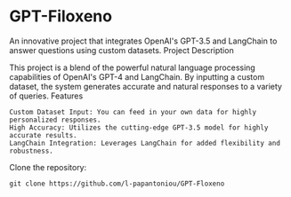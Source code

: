 # GPT-Filoxeno

An innovative project that integrates OpenAI's GPT-3.5 and LangChain to answer questions using custom datasets.
Project Description

This project is a blend of the powerful natural language processing capabilities of OpenAI's GPT-4 and LangChain. By
inputting a custom dataset, the system generates accurate and natural responses to a variety of queries.
Features

    Custom Dataset Input: You can feed in your own data for highly personalized responses.
    High Accuracy: Utilizes the cutting-edge GPT-3.5 model for highly accurate results.
    LangChain Integration: Leverages LangChain for added flexibility and robustness.

Clone the repository:

``git clone https://github.com/l-papantoniou/GPT-Floxeno``
